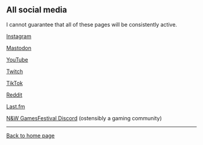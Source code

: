 ## All social media

I cannot guarantee that all of these pages will be consistently active.


[Instagram](https://www.instagram.com/nintendult)

<a rel="me" href="https://mastodon.social/@Nintendult">Mastodon</a>

[YouTube](https://www.youtube.com/nintendult)

[Twitch](https://www.twitch.tv/nintendult)

[TikTok](https://www.tiktok.com/@nintendult)

[Reddit](https://www.reddit.com/user/ntndlt)

[Last.fm](https://www.last.fm/user/Nintendult)

[N&W GamesFestival Discord](https://discord.gg/MVKSUNpqw2) (ostensibly a gaming community)

----

[Back to home page](/)

